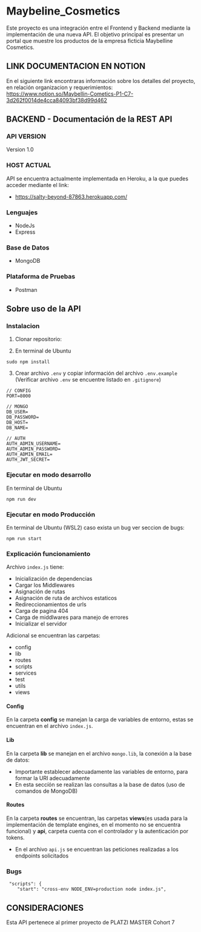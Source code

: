 # Maybeline_Cosmetics
Este proyecto es una integración entre el Frontend y Backend mediante la implementación de una nueva API. 
El objetivo principal es presentar un portal que muestre los productos de la empresa ficticia Maybelline Cosmetics.

## LINK DOCUMENTACION EN NOTION

En el siguiente link encontraras información sobre los detalles del proyecto, en relación organizacion y requerimientos:
https://www.notion.so/Maybellin-Cometics-P1-C7-3d262f0014de4cca84093bf38d99d462


## BACKEND - Documentación de la REST API

### API VERSION

Version 1.0

### HOST ACTUAL

API se encuentra actualmente implementada en Heroku, a la que puedes acceder mediante el link:
* https://salty-beyond-87863.herokuapp.com/

### Lenguajes

* NodeJs
* Express

### Base de Datos

* MongoDB

### Plataforma de Pruebas

* Postman

## Sobre uso de la API

### Instalacion

1. Clonar repositorio:

2. En terminal de Ubuntu 

```
sudo npm install
```

3. Crear archivo `.env` y copiar información del archivo `.env.example` (Verificar archivo `.env` se encuentre listado en `.gitignore`)

```
// CONFIG
PORT=8000

// MONGO
DB_USER=
DB_PASSWORD=
DB_HOST=
DB_NAME=

// AUTH
AUTH_ADMIN_USERNAME=
AUTH_ADMIN_PASSWORD=
AUTH_ADMIN_EMAIL=
AUTH_JWT_SECRET=
```
### Ejecutar en modo desarrollo

En terminal de Ubuntu 

```
npm run dev
```

### Ejecutar en modo Producción

En terminal de Ubuntu (WSL2) caso exista un bug ver seccion de bugs:

```
npm run start 
```

### Explicación funcionamiento

Archivo `index.js` tiene:

* Inicialización de dependencias
* Cargar los Middlewares
* Asignación de rutas
* Asignación de ruta de archivos estaticos
* Redireccionamientos de urls
* Carga de pagina 404
* Carga de middlwares para manejo de errores
* Inicializar el servidor

Adicional se encuentran las carpetas:

* config
* lib
* routes
* scripts
* services
* test
* utils
* views

#### Config

En la carpeta **config** se manejan la carga de variables de entorno, estas se encuentran en el archivo `index.js`.

#### Lib

En la carpeta **lib** se manejan en el archivo `mongo.lib`, la conexión a la base de datos:
* Importante establecer adecuadamente las variables de entorno, para formar la URI adecuadamente
* En esta seccíón se realizan las consultas a la base de datos (uso de comandos de MongoDB)

#### Routes

En la carpeta **routes** se encuentran, las carpetas **views**(es usada para la implementación de template engines, en el momento no se encuentra funcional) y
 **api**, carpeta cuenta con el controlador y la autenticación por tokens.

* En el archivo `api.js` se encuentran las peticiones realizadas a los endpoints solicitados
 
### Bugs

```
 "scripts": {
    "start": "cross-env NODE_ENV=production node index.js",
```

## CONSIDERACIONES

Esta API pertenece al primer proyecto de PLATZI MASTER Cohort 7
